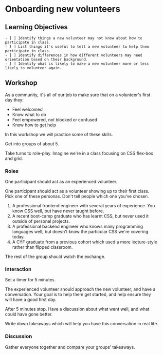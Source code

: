 # Onboarding new volunteers

## Learning Objectives

```objectives
- [ ] Identify things a new volunteer may not know about how to participate in class.
- [ ] List things it's useful to tell a new volunteer to help them participate in class.
- [ ] Identify differences in how different volunteers may need orientation based on their background.
- [ ] Identify what is likely to make a new volunteer more or less likely to volunteer again.
```

## Workshop

As a community, it's all of our job to make sure that on a volunteer's first day they:
* Feel welcomed
* Know what to do
* Feel empowered, not blocked or confused
* Know how to get help

In this workshop we will practice some of these skills.

Get into groups of about 5.

Take turns to role-play. Imagine we're in a class focusing on CSS flex-box and grid.

### Roles

One participant should act as an experienced volunteer.

One participant should act as a volunteer showing up to their first class. Pick one of these personas. Don't tell people which one you've chosen.
1. A professional frontend engineer with several years of experience. You know CSS well, but have never taught before.
2. A recent boot-camp graduate who has learnt CSS, but never used it outside of personal projects.
3. A professional backend engineer who knows many programming languages well, but doesn't know the particular CSS we're covering today.
4. A CYF graduate from a previous cohort which used a more lecture-style rather than flipped classroom.

The rest of the group should watch the exchange.

### Interaction

Set a timer for 5 minutes.

The experienced volunteer should approach the new volunteer, and have a conversation. Your goal is to help them get started, and help ensure they will have a good first day.

After 5 minutes stop. Have a discussion about what went well, and what could have gone better.

Write down takeaways which will help you have this conversation in real life.

### Discussion

Gather everyone together and compare your groups' takeaways.
